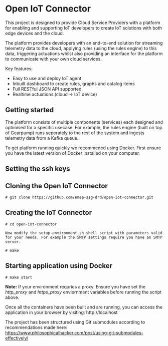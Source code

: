# Open IoT Connector

This project is designed to provide Cloud Service Providers with a platform for enabling and supporting IoT developers to create IoT solutions with both edge devices and the cloud.

The platform provides developers with an end-to-end solution for streaming telemetry data to the cloud, applying rules (using the rules engine) to this data, triggering actuations whilst also providing an interface for the platform to communicate with your own cloud services.

Key features:

 * Easy to use and deploy IoT agent
 * Inbuilt dashboard to create rules, graphs and catalog items
 * Full RESTful JSON API supported
 * Realtime actuations (cloud -> IoT device)


## Getting started

The platform consists of multiple components (services) each designed and optimised for a specific usecase. For example, the rules engine (built on top of Gearpump) runs seperately to the rest of the system and ingests telemetry data from a Kafka queue.

To get platform running quickly we recommened using Docker. First ensure you have the latest version of Docker installed on your computer.

## Setting the ssh keys


## Cloning the Open IoT Connector

	# git clone https://github.com/emea-ssg-drd/open-iot-connector.git

## Creating the IoT Connector

	# cd open-iot-connector

	Now modify the setup-environment.sh shell script with parameters valid for your needs. For example the SMTP settings require you have an SMTP server.

	# make 

## Starting application using Docker

	# make start

**Note:** If your environment requries a proxy. Ensure you have set the *http_proxy* and *https_proxy* enviornment variables before running the script above.

Once all the containers have been built and are running, you can access the application in your browser by visiting: http://localhost


The project has been structured using Git submodules according to recommendations made here: https://www.philosophicalhacker.com/post/using-git-submodules-effectively/
